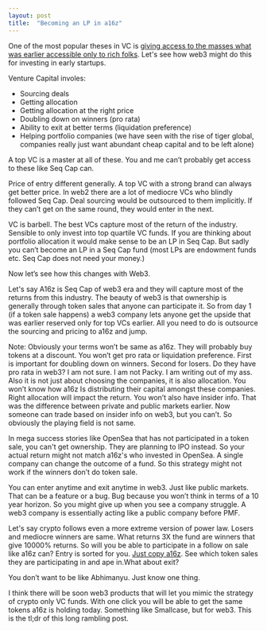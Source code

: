 ```yaml
---
layout: post
title:  "Becoming an LP in a16z"
---
```


One of the most popular theses in VC is [giving access to the masses what was earlier accessible only to rich folks](https://twitter.com/sulemanali/status/1470424523946090498?s=20). Let's see how web3 might do this for investing in early startups.

Venture Capital involes:
- Sourcing deals
- Getting allocation
- Getting allocation at the right price
- Doubling down on winners (pro rata)
- Ability to exit at better terms (liquidation preference)
- Helping portfolio companies (we have seen with the rise of tiger global, companies really just want abundant cheap capital and to be left alone)

A top VC is a master at all of these. You and me can’t probably get access to these like Seq Cap can.

Price of entry different generally. A top VC with a strong brand can always get better price. In web2 there are a lot of mediocre VCs who blindly followed Seq Cap. Deal sourcing would be outsourced to them implicitly. If they can’t get on the same round, they would enter in the next.

VC is barbell. The best VCs capture most of the return of the industry. Sensible to only invest into top quartile VC funds. If you are thinking about portfolio allocation it would make sense to be an LP in Seq Cap. But sadly you can’t become an LP in a Seq Cap fund (most LPs are endowment funds etc. Seq Cap does not need your money.)

Now let’s see how this changes with Web3.

Let's say A16z is Seq Cap of web3 era and they will capture most of the returns from this industry. The beauty of web3 is that ownership is generally through token sales that anyone can participate it. So from day 1 (if a token sale happens) a web3 company lets anyone get the upside that was earlier reserved only for top VCs earlier. All you need to do is outsource the sourcing and pricing to a16z and jump.

Note: Obviously your terms won’t be same as a16z. They will probably buy tokens at a discount. You won’t get pro rata or liquidation preference. First is important for doubling down on winners. Second for losers. Do they have pro rata in web3? I am not sure. I am not Packy. I am writing out of my ass. Also it is not just about choosing the companies, it is also allocation. You won’t know how a16z Is distributing their capital amongst these companies. Right allocation will impact the return. You won’t also have insider info. That was the difference between private and public markets earlier. Now someone can trade based on insider info on web3, but you can’t. So obviously the playing field is not same.

In mega success stories like OpenSea that has not participated in a token sale, you can't get ownership. They are planning to IPO instead. So your actual return might not match a16z's who invested in OpenSea. A single company can change the outcome of a fund. So this strategy might not work if the winners don’t do token sale.

You can enter anytime and exit anytime in web3. Just like public markets. That can be a feature or a bug. Bug because you won’t think in terms of a 10 year horizon. So you might give up when you see a company struggle. A web3 company is essentially acting like a public company before PMF.

Let's say crypto follows even a more extreme version of power law. Losers and mediocre winners are same. What returns 3X the fund are winners that give 10000% returns. So will you be able to participate in a follow on sale like a16z can?
Entry is sorted for you. [Just copy a16z](https://airtable.com/shruDW8z8mm0FHkkg/tblnXrSzudoRKsSFe). See which token sales they are participating in and ape in.What about exit?

You don’t want to be like Abhimanyu. Just know one thing.

I think there will be soon web3 products that will let you mimic the strategy of crypto only VC funds. With one click you will be able to get the same tokens a16z is holding today. Something like Smallcase, but for web3. This is the tl;dr of this long rambling post.
